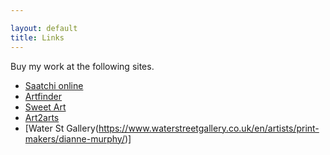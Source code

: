 ```yaml
---

layout: default
title: Links
---
```


Buy my work at the following sites.

- [Saatchi online](http://www.saatchionline.com/Murphy)
- [Artfinder](https://www.artfinder.com/artist/dianne-murphy/)
- [Sweet Art](http://www.wearesweetart.com/#!sweet-shop/cpma)
- [Art2arts](https://www.art2arts.co.uk/dianne-murphy#.WoDPspOFgUE)
- [Water St Gallery(https://www.waterstreetgallery.co.uk/en/artists/print-makers/dianne-murphy/)]